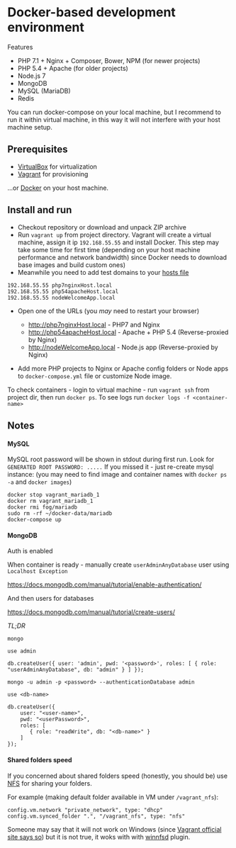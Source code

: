 # Docker-based development environment

Features

- PHP 7.1 + Nginx + Composer, Bower, NPM (for newer projects)
- PHP 5.4 + Apache (for older projects)
- Node.js 7
- MongoDB
- MySQL (MariaDB)
- Redis

You can run docker-compose on your local machine, but I recommend to run it within 
virtual machine, in this way it will not interfere with your host machine setup.

## Prerequisites
- [VirtualBox](https://www.virtualbox.org/) for virtualization
- [Vagrant](https://www.vagrantup.com/) for provisioning

...or [Docker](https://www.docker.com) on your host machine.

## Install and run

- Checkout repository or download and unpack ZIP archive
- Run `vagrant up` from project directory. Vagrant will create a virtual machine, assign 
it ip `192.168.55.55` and install Docker. This step may take some time for first time (depending on your host machine performance and network bandwidth) since Docker needs to download base images and build custom ones)
- Meanwhile you need to add test domains to your [hosts file](https://www.google.com/search?q=what%20is%20hosts%20file)

```
192.168.55.55 php7nginxHost.local
192.168.55.55 php54apacheHost.local
192.168.55.55 nodeWelcomeApp.local
```

- Open one of the URLs (you *may* need to restart your browser)
	- http://php7nginxHost.local - PHP7 and Nginx 
	- http://php54apacheHost.local - Apache + PHP 5.4 (Reverse-proxied by Nginx)
	- http://nodeWelcomeApp.local - Node.js app (Reverse-proxied by Nginx)
	
- Add more PHP projects to Nginx or Apache config folders or Node apps 
to `docker-compose.yml` file or customize Node image.

To check containers - login to virtual machine - run `vagrant ssh` from project dir, then run `docker ps`.
To see logs run `docker logs -f <container-name>`

## Notes

#### MySQL

MySQL root password will be shown in stdout during first run. Look for `GENERATED ROOT PASSWORD: .....` 
If you missed it - just re-create mysql instance: (you may need to find image and container 
names with `docker ps -a` and `docker images`)
 
```
docker stop vagrant_mariadb_1
docker rm vagrant_mariadb_1
docker rmi fog/mariadb
sudo rm -rf ~/docker-data/mariadb
docker-compose up
```

#### MongoDB

Auth is enabled

When container is ready - manually create `userAdminAnyDatabase` user using `Localhost Exception`

https://docs.mongodb.com/manual/tutorial/enable-authentication/

And then users for databases

https://docs.mongodb.com/manual/tutorial/create-users/

*TL;DR*

```
mongo

use admin

db.createUser({ user: 'admin', pwd: '<password>', roles: [ { role: "userAdminAnyDatabase", db: "admin" } ] });

mongo -u admin -p <password> --authenticationDatabase admin

use <db-name>

db.createUser({
	user: "<user-name>",
	pwd: "<userPassword>",
	roles: [
	   { role: "readWrite", db: "<db-name>" }
	]
});
```

#### Shared folders speed

If you concerned about shared folders speed (honestly, you should be) use [NFS](https://en.wikipedia.org/wiki/Network_File_System) for sharing your folders.

For example (making default folder available in VM under `/vagrant_nfs`):

    config.vm.network "private_network", type: "dhcp"
    config.vm.synced_folder ".", "/vagrant_nfs", type: "nfs"
    
Someone may say that it will not work on Windows (since [Vagrant official site says so](https://www.vagrantup.com/docs/synced-folders/nfs.html)) but it is not true, it woks with with [winnfsd](https://github.com/winnfsd/vagrant-winnfsd) plugin.



